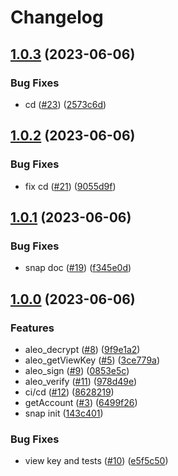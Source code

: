 # Changelog

## [1.0.3](https://github.com/ChainSafe/aleo-snap/compare/aleo-snap-v1.0.2...aleo-snap-v1.0.3) (2023-06-06)


### Bug Fixes

* cd ([#23](https://github.com/ChainSafe/aleo-snap/issues/23)) ([2573c6d](https://github.com/ChainSafe/aleo-snap/commit/2573c6d93b3fd6aa8406bdfd5e14344fba23ed4b))

## [1.0.2](https://github.com/ChainSafe/aleo-snap/compare/aleo-snap-v1.0.1...aleo-snap-v1.0.2) (2023-06-06)


### Bug Fixes

* fix cd ([#21](https://github.com/ChainSafe/aleo-snap/issues/21)) ([9055d9f](https://github.com/ChainSafe/aleo-snap/commit/9055d9f263f11e90bc7af025944a7d2f3ade4919))

## [1.0.1](https://github.com/ChainSafe/aleo-snap/compare/aleo-snap-v1.0.0...aleo-snap-v1.0.1) (2023-06-06)


### Bug Fixes

* snap doc ([#19](https://github.com/ChainSafe/aleo-snap/issues/19)) ([f345e0d](https://github.com/ChainSafe/aleo-snap/commit/f345e0d204c336dd196b274c370981bf26675e1b))

## [1.0.0](https://github.com/ChainSafe/aleo-snap/compare/aleo-snap-v1.0.0...aleo-snap-v1.0.0) (2023-06-06)


### Features

* aleo_decrypt ([#8](https://github.com/ChainSafe/aleo-snap/issues/8)) ([9f9e1a2](https://github.com/ChainSafe/aleo-snap/commit/9f9e1a251227db865dce5643e4b42392af974606))
* aleo_getViewKey ([#5](https://github.com/ChainSafe/aleo-snap/issues/5)) ([3ce779a](https://github.com/ChainSafe/aleo-snap/commit/3ce779ae56bc4799a2b054c72a46de0b599e8a77))
* aleo_sign ([#9](https://github.com/ChainSafe/aleo-snap/issues/9)) ([0853e5c](https://github.com/ChainSafe/aleo-snap/commit/0853e5c4babd1f8e7a1edb85bbb351708b360522))
* aleo_verify ([#11](https://github.com/ChainSafe/aleo-snap/issues/11)) ([978d49e](https://github.com/ChainSafe/aleo-snap/commit/978d49e4de6d3e16f7e6064ca2d901840e1c8511))
* ci/cd ([#12](https://github.com/ChainSafe/aleo-snap/issues/12)) ([8628219](https://github.com/ChainSafe/aleo-snap/commit/8628219d7a2cc557a16f39ee6a91287822de396a))
* getAccount ([#3](https://github.com/ChainSafe/aleo-snap/issues/3)) ([6499f26](https://github.com/ChainSafe/aleo-snap/commit/6499f26658f12900af35879fe93635b95d6abcaf))
* snap init ([143c401](https://github.com/ChainSafe/aleo-snap/commit/143c401d104995504a70c2e86636ea977c4330f2))


### Bug Fixes

* view key and tests ([#10](https://github.com/ChainSafe/aleo-snap/issues/10)) ([e5f5c50](https://github.com/ChainSafe/aleo-snap/commit/e5f5c508f9626cb7e0852b4dc5200dbd72032775))
